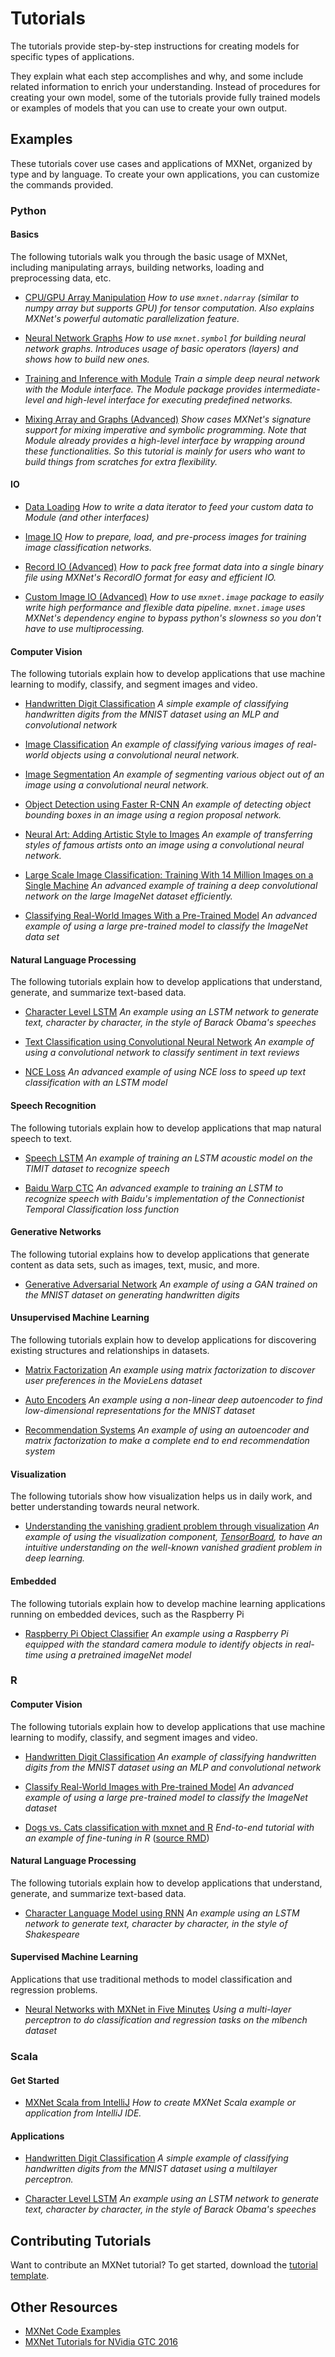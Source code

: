 # Tutorials

The tutorials provide step-by-step instructions for creating models for specific types of applications.

They explain what each step accomplishes and why, and some include related information to enrich your understanding. Instead of procedures for creating your own model, some of the tutorials provide fully trained models or examples of models that you can use to create your own output.

## Examples

These tutorials cover use cases and applications of MXNet, organized by type and by language. To create your own applications, you can customize the commands provided.

### Python

#### Basics

The following tutorials walk you through the basic usage of MXNet, including manipulating arrays, building networks, loading and preprocessing data, etc.

- [CPU/GPU Array Manipulation](http://mxnet.io/tutorials/python/ndarray.html)
*How to use `mxnet.ndarray` (similar to numpy array but supports GPU) for tensor computation. Also explains MXNet's powerful automatic parallelization feature.*

- [Neural Network Graphs](http://mxnet.io/tutorials/python/symbol.html)
*How to use `mxnet.symbol` for building neural network graphs. Introduces usage of basic operators (layers) and shows how to build new ones.*

- [Training and Inference with Module](http://mxnet.io/tutorials/python/module.html)
*Train a simple deep neural network with the Module interface. The Module package provides intermediate-level and high-level interface for executing predefined networks.*

- [Mixing Array and Graphs (Advanced)](http://mxnet.io/tutorials/python/mixed.html)
*Show cases MXNet's signature support for mixing imperative and symbolic programming. Note that Module already provides a high-level interface by wrapping around these functionalities. So this tutorial is mainly for users who want to build things from scratches for extra flexibility.*

#### IO

- [Data Loading](http://mxnet.io/tutorials/python/data.html)
*How to write a data iterator to feed your custom data to Module (and other interfaces)*

- [Image IO](http://mxnet.io/tutorials/python/image_io.html)
*How to prepare, load, and pre-process images for training image classification networks.*

- [Record IO (Advanced)](http://mxnet.io/tutorials/python/record_io.html)
*How to pack free format data into a single binary file using MXNet's RecordIO format for easy and efficient IO.*

- [Custom Image IO (Advanced)](http://mxnet.io/tutorials/python/advanced_img_io.html)
*How to use `mxnet.image` package to easily write high performance and flexible data pipeline. `mxnet.image` uses MXNet's dependency engine to bypass python's slowness so you don't have to use multiprocessing.*

#### Computer Vision

The following tutorials explain how to develop applications that use machine learning to modify, classify, and segment images and video.

- [Handwritten Digit Classification](http://mxnet.io/tutorials/python/mnist.html)
*A simple example of classifying handwritten digits from the MNIST dataset using an MLP and convolutional network*

- [Image Classification](http://mxnet.io/tutorials/computer_vision/image_classification.html)
*An example of classifying various images of real-world objects using a convolutional neural network.*

- [Image Segmentation](http://mxnet.io/tutorials/computer_vision/segmentation.html)
*An example of segmenting various object out of an image using a convolutional neural network.*

- [Object Detection using Faster R-CNN](http://mxnet.io/tutorials/computer_vision/detection.html)
*An example of detecting object bounding boxes in an image using a region proposal network.*

- [Neural Art: Adding Artistic Style to Images](http://mxnet.io/tutorials/computer_vision/neural_art.html)
*An example of transferring styles of famous artists onto an image using a convolutional neural network.*

- [Large Scale Image Classification: Training With 14 Million Images on a Single Machine](http://mxnet.io/tutorials/computer_vision/imagenet_full.html)
*An advanced example of training a deep convolutional network on the large ImageNet dataset efficiently.*

- [Classifying Real-World Images With a Pre-Trained Model](http://mxnet.io/tutorials/python/predict_imagenet.html)
*An advanced example of using a large pre-trained model to classify the ImageNet data set*

#### Natural Language Processing

The following tutorials explain how to develop applications that understand, generate, and summarize text-based data.

- [Character Level LSTM](http://mxnet.io/tutorials/python/char_lstm.html)
*An example using an LSTM network to generate text, character by character, in the style of Barack Obama's speeches*

- [Text Classification using Convolutional Neural Network](http://mxnet.io/tutorials/nlp/cnn.html)
*An example of using a convolutional network to classify sentiment in text reviews*

- [NCE Loss](http://mxnet.io/tutorials/nlp/nce_loss.html)
*An advanced example of using NCE loss to speed up text classification with an LSTM model*

#### Speech Recognition

The following tutorials explain how to develop applications that map natural speech to text.

- [Speech LSTM](http://mxnet.io/tutorials/speech_recognition/speech_lstm.html)
*An example of training an LSTM acoustic model on the TIMIT dataset to recognize speech*

- [Baidu Warp CTC](http://mxnet.io/tutorials/speech_recognition/baidu_warp_ctc.html)
*An advanced example to training an LSTM to recognize speech with Baidu's implementation of the Connectionist Temporal Classification loss function*

#### Generative Networks

The following tutorial explains how to develop applications that generate content as data sets, such as images, text, music, and more.

- [Generative Adversarial Network](http://mxnet.io/tutorials/unsupervised_learning/gan.html)
*An example of using a GAN trained on the MNIST dataset on generating handwritten digits*

#### Unsupervised Machine Learning

The following tutorials explain how to develop applications for discovering existing structures and relationships in datasets.

- [Matrix Factorization](http://mxnet.io/tutorials/python/matrix_factorization.html)
*An example using matrix factorization to discover user preferences in the MovieLens dataset*

- [Auto Encoders](http://mxnet.io/tutorials/unsupervised_learning/auto_encoders.html)
*An example using a non-linear deep autoencoder to find low-dimensional representations for the MNIST dataset*

- [Recommendation Systems](http://mxnet.io/tutorials/general_ml/recommendation_systems.html)
*An example of using an autoencoder and matrix factorization to make a complete end to end recommendation system*

#### Visualization

The following tutorials show how visualization helps us in daily work, and better understanding towards neural network.

- [Understanding the vanishing gradient problem through visualization](https://github.com/dmlc/mxnet-notebooks/blob/master/python/tutorials/understanding_vanish_gradient.ipynb)
*An example of using the visualization component, [TensorBoard](https://github.com/dmlc/tensorboard), to have an intuitive understanding on the well-known vanished gradient problem in deep learning.*

#### Embedded

The following tutorials explain how to develop machine learning applications running on embedded devices, such as the Raspberry Pi

- [Raspberry Pi Object Classifier](http://mxnet.io/tutorials/embedded/wine_detector.html)
*An example using a Raspberry Pi equipped with the standard camera module to identify objects in real-time using a pretrained imageNet model*

### R

#### Computer Vision

The following tutorials explain how to develop applications that use machine learning to modify, classify, and segment images and video.

- [Handwritten Digit Classification](http://mxnet.io/tutorials/r/mnistCompetition.html)
*An example of classifying handwritten digits from the MNIST dataset using an MLP and convolutional network*

- [Classify Real-World Images with Pre-trained Model](http://mxnet.io/tutorials/r/classifyRealImageWithPretrainedModel.html)
*An advanced example of using a large pre-trained model to classify the ImageNet dataset*

- [Dogs vs. Cats classification with mxnet and R](https://statist-bhfz.github.io/cats_dogs_finetune) *End-to-end tutorial with an example of fine-tuning in R* 
([source RMD](https://github.com/dmlc/mxnet/tree/master/docs/tutorials/r/CatsDogsFinetune.rmd))


#### Natural Language Processing

The following tutorials explain how to develop applications that understand, generate, and summarize text-based data.

- [Character Language Model using RNN](http://mxnet.io/tutorials/r/charRnnModel.html)
*An example using an LSTM network to generate text, character by character, in the style of Shakespeare*


#### Supervised Machine Learning

Applications that use traditional methods to model classification and regression problems.

- [Neural Networks with MXNet in Five Minutes](http://mxnet.io/tutorials/r/fiveMinutesNeuralNetwork.html)
*Using a multi-layer perceptron to do classification and regression tasks on the mlbench dataset*

### Scala

#### Get Started
- [MXNet Scala from IntelliJ](http://mxnet.io/tutorials/scala/mxnet_scala_on_intellij.html)
*How to create MXNet Scala example or application from IntelliJ IDE.*

#### Applications
- [Handwritten Digit Classification](http://mxnet.io/tutorials/scala/mnist.html)
*A simple example of classifying handwritten digits from the MNIST dataset using a multilayer perceptron.*

- [Character Level LSTM](http://mxnet.io/tutorials/scala/char_lstm.html)
*An example using an LSTM network to generate text, character by character, in the style of Barack Obama's speeches*

## Contributing Tutorials

Want to contribute an MXNet tutorial? To get started, download the [tutorial template](https://github.com/dmlc/mxnet/tree/master/example/MXNetTutorialTemplate.ipynb).

## Other Resources
- [MXNet Code Examples](https://github.com/dmlc/mxnet/tree/master/example)
- [MXNet Tutorials for NVidia GTC 2016](https://github.com/dmlc/mxnet-gtc-tutorial)
